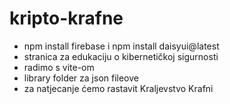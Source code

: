# kripto-krafne
- npm install firebase i npm install daisyui@latest
- stranica za edukaciju o kibernetičkoj sigurnosti
- radimo s vite-om
- library folder za json fileove
- za natjecanje ćemo rastavit Kraljevstvo Krafni
